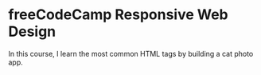 # freeCodeCamp Responsive Web Design
In this course, I learn the most common HTML tags by building a cat photo app.
